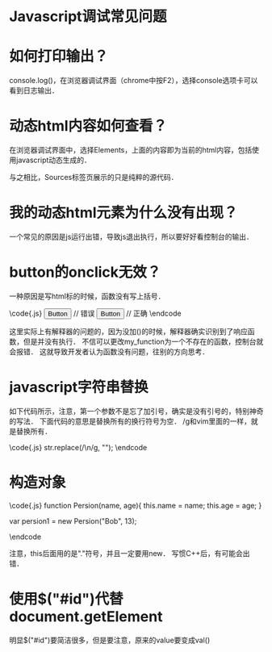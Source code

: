# Javascript调试常见问题


# 如何打印输出？
console.log()，在浏览器调试界面（chrome中按F2），选择console选项卡可以看到日志输出．


# 动态html内容如何查看？
在浏览器调试界面中，选择Elements，上面的内容即为当前的html内容，包括使用javascript动态生成的．

与之相比，Sources标签页展示的只是纯粹的源代码．


# 我的动态html元素为什么没有出现？

一个常见的原因是js运行出错，导致js退出执行，所以要好好看控制台的输出．


# button的onclick无效？

一种原因是写html标的时候，函数没有写上括号．

\code{.js}
<button onclick="my_function"> Button </button>     // 错误
<button onclick="my_function()"> Button </button>     // 正确
\endcode

这里实际上有解释器的问题的，因为没加()的时候，解释器确实识别到了响应函数，但是并没有执行．
不信可以更改my_function为一个不存在的函数，控制台就会报错．
这就导致开发者认为函数没有问题，往别的方向思考．


# javascript字符串替换

如下代码所示，注意，第一个参数不是忘了加引号，确实是没有引号的，特别神奇的写法．
下面代码的意思是替换所有的换行符号为空．
/g和vim里面的一样，就是替换所有．

\code{.js}
    str.replace(/\n/g, "");
\endcode


# 构造对象

\code{.js}
function Persion(name, age){
    this.name = name;
    this.age = age;
}

var persion1 = new Persion("Bob", 13);

\endcode

注意，this后面用的是"."符号，并且一定要用new．
写惯C++后，有可能会出错．


# 使用$("#id")代替document.getElement

明显$("#id")要简洁很多，但是要注意，原来的value要变成val()